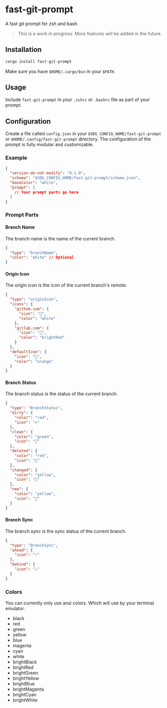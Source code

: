 # fast-git-prompt

A fast git prompt for zsh and bash.

> This is a work in progress.
> More features will be added in the future.

## Installation

```bash
cargo install fast-git-prompt
```

Make sure you have `$HOME/.cargo/bin` in your `$PATH`.

## Usage

Include `fast-git-prompt` in your `.zshrc` or `.bashrc` file as part of your prompt.

## Configuration

Create a file called `config.json` in your `$XDG_CONFIG_HOME/fast-git-prompt` or `$HOME/.config/fast-git-prompt` directory.
The configuration of the prompt is fully modular and customizable.

### Example

```json
{
  "version-do-not-modify": "0.1.0",
  "schema": "$XDG_CONFIG_HOME/fast-git-prompt/schema.json",
  "baseColor": "white",
  "prompt": [
    // Your prompt parts go here
  ]
}
```

### Prompt Parts

#### Branch Name

The branch name is the name of the current branch.

```json
{
  "type": "branchName",
  "color": "white" // Optional
}
```

#### Origin Icon

The origin icon is the icon of the current branch's remote.

```json
{
  "type": "originIcon",
  "icons": {
    "github.com": {
      "icon": "",
      "color": "white"
    },
    "gitlab.com": {
      "icon": "",
      "color": "brightRed"
    }
  },
  "defaultIcon": {
    "icon": "",
    "color": "orange"
  }
}
```

#### Branch Status

The branch status is the status of the current branch.

```json
{
  "type": "BranchStatus",
  "dirty": {
    "color": "red",
    "icon": "✗"
  },
  "clean": {
    "color": "green",
    "icon": "󰸞"
  },
  "deleted": {
    "color": "red",
    "icon": ""
  },
  "changed": {
    "color": "yellow",
    "icon": ""
  },
  "new": {
    "color": "yellow",
    "icon": ""
  }
}
```

#### Branch Sync

The branch sync is the sync status of the current branch.

```json
{
  "type": "BranchSync",
  "ahead": {
    "icon": "↑"
  },
  "behind": {
    "icon": "↓"
  }
}
```

### Colors

You can currently only use ansi colors. Which will use by your terminal emulator.

- black
- red
- green
- yellow
- blue
- magenta
- cyan
- white
- brightBlack
- brightRed
- brightGreen
- brightYellow
- brightBlue
- brightMagenta
- brightCyan
- brightWhite
